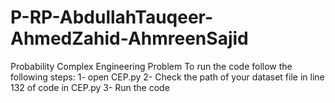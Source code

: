 # P-RP-AbdullahTauqeer-AhmedZahid-AhmreenSajid
Probability Complex Engineering Problem
To run the code follow the following steps:
1- open CEP.py
2- Check the path of your dataset file in line 132 of code in CEP.py
3- Run the code 
